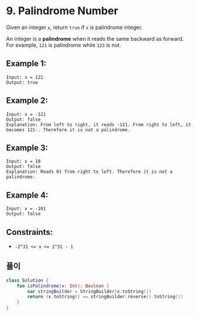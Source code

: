 # 9. Palindrome Number

Given an integer `x`, return `true` if `x` is palindrome integer.

An integer is a **palindrome** when it reads the same backward as forward. For example, `121` is palindrome while `123` is not.

## Example 1:
```
Input: x = 121
Output: true
```

## Example 2:
```
Input: x = -121
Output: false
Explanation: From left to right, it reads -121. From right to left, it becomes 121-. Therefore it is not a palindrome.
```

## Example 3:
```
Input: x = 10
Output: false
Explanation: Reads 01 from right to left. Therefore it is not a palindrome.
```

## Example 4:
```
Input: x = -101
Output: false
```

## Constraints:
* `-2^31 <= x <= 2^31 - 1`

## 풀이
```kotlin
class Solution {
    fun isPalindrome(x: Int): Boolean {
        var stringBuilder = StringBuilder(x.toString())
        return (x.toString() == stringBuilder.reverse().toString())  
    }
}
```